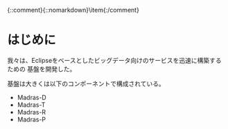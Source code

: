 {::comment}{::nomarkdown}\item{:/comment}

# はじめに

我々は、Eclipseをベースとしたビッグデータ向けのサービスを迅速に構築するための
基盤を開発した。

基盤は大きくは以下のコンポーネントで構成されている。

* Madras-D
* Madras-T
* Madras-R
* Madras-P
